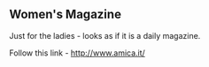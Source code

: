## Women's Magazine

Just for the ladies - looks as if it is a daily magazine.

Follow this link - http://www.amica.it/